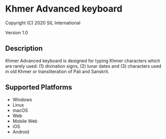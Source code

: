 Khmer Advanced keyboard
=====================

Copyright (C) 2020 SIL International

Version 1.0

Description
-----------

Khmer Advanced keyboard is designed for typing Khmer characters which are rarely used: (1) divination signs, (2) lunar dates and (3) characters used in old Khmer or transliteration of Pali and Sanskrit.

Supported Platforms
-------------------
 * Windows
 * Linux
 * macOS
 * Web
 * Mobile Web
 * iOS
 * Android

 